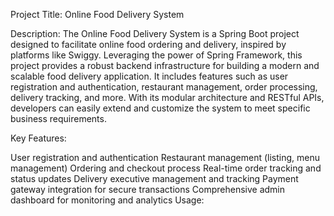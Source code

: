 Project Title: Online Food Delivery System

Description:
The Online Food Delivery System is a Spring Boot project designed to facilitate online food ordering and delivery, inspired by platforms like Swiggy. Leveraging the power of Spring Framework, this project provides a robust backend infrastructure for building a modern and scalable food delivery application. It includes features such as user registration and authentication, restaurant management, order processing, delivery tracking, and more. With its modular architecture and RESTful APIs, developers can easily extend and customize the system to meet specific business requirements.

Key Features:

User registration and authentication
Restaurant management (listing, menu management)
Ordering and checkout process
Real-time order tracking and status updates
Delivery executive management and tracking
Payment gateway integration for secure transactions
Comprehensive admin dashboard for monitoring and analytics
Usage:



